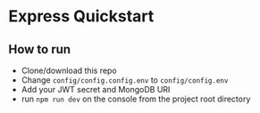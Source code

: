 # Express Quickstart

## How to run

- Clone/download this repo
- Change `config/config.config.env` to `config/config.env`
- Add your JWT secret and MongoDB URI
- run `npm run dev` on the console from the project root directory
